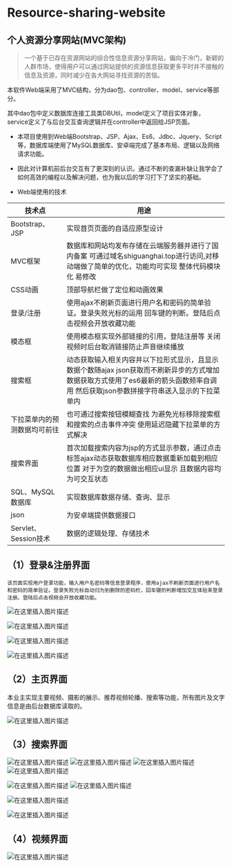 # Resource-sharing-website
## 个人资源分享网站(MVC架构)

>一个基于已存在资源网站的综合性信息资源分享网站，偏向于冷门，新颖的人群市场，使得用户可以通过网站提供的资源信息获取更多平时并不接触的信息及资源，同时减少在各大网站寻找资源的苦恼。

本软件Web端采用了MVC结构，分为dao包、controller、model、service等部分。

其中dao包中定义数据库连接工具类DBUtil，model定义了项目实体对象，service定义了与后台交互查询逻辑并在controller中返回给JSP页面。

- 本项目使用到Web端Bootstrap、JSP、Ajax、Es6、Jdbc、Jquery、Script等，数据库端使用了MySQL数据库、安卓端完成了基本布局、逻辑以及网络请求功能。
- 因此对计算机前后台交互有了更深刻的认识。通过不断的查漏补缺让我学会了如何高效的编程以及解决问题，也为我以后的学习打下了坚实的基础。

- Web端使用的技术

| 技术点 | 用途 |
|--|--|
| Bootstrap、JSP |  实现首页页面的自适应原型设计|
|MVC框架	|数据库和网站均发布存储在云端服务器并进行了国内备案 可通过域名shiguanghai.top进行访问,对移动端做了简单的优化，功能均可实现 整体代码模块化 易修改
|CSS动画|	顶部导航栏做了定位和动画效果
|登录/注册|	使用ajax不刷新页面进行用户名和密码的简单验证。登录失败光标的运用 回车键的判断。登陆后点击视频会开放收藏功能|
|模态框	|使用模态框实现外部链接的引用，登陆注册等 关闭视频时后台取消链接防止声音继续播放
|搜索框|	动态获取输入相关内容并以下拉形式显示，且显示数据个数随ajax json获取而不刷新异步的方式增加 数据获取方式使用了es6最新的箭头函数频率自调用 然后获取json参数拼接字符串送入显示的下拉菜单内
|下拉菜单内的预测数据均可前往|	也可通过搜索按钮模糊查找 为避免光标移除搜索框和搜索的点击事件冲突 使用延迟隐藏下拉菜单的方式解决
|搜索界面	|首次加载搜索内容为jsp的方式显示参数，通过点击标签ajax动态获取数据库相应数据重新加载到相应位置 对于为空的数据做出相应ui显示 且数据内容均为可交互状态
|SQL、MySQL数据库|	实现数据库数据存储、查询、显示
|json|	为安卓端提供数据接口
|Servlet、Session技术	|数据的逻辑处理、存储技术


## （1）登录&注册界面
	该页面实现用户登录功能，输入用户名密码等信息登录程序，使用ajax不刷新页面进行用户名和密码的简单验证。登录失败光标自动归为到删除的密码栏，回车键的判断增加交互体验来登录注册。登陆后点击视频会开放收藏功能。
![在这里插入图片描述](https://img-blog.csdnimg.cn/20201029170438835.png#pic_center)

![在这里插入图片描述](https://img-blog.csdnimg.cn/20201029170444198.png#pic_center)

![在这里插入图片描述](https://img-blog.csdnimg.cn/20201029170449454.png#pic_center)

![在这里插入图片描述](https://img-blog.csdnimg.cn/20201029170458280.png#pic_center)


## （2）主页界面

本业主实现主要视频、摄影的展示、推荐视频轮播、搜索等功能，所有图片及文字信息是由后台数据库读取的。

![在这里插入图片描述](https://img-blog.csdnimg.cn/20201029170529401.png?x-oss-process=image/watermark,type_ZmFuZ3poZW5naGVpdGk,shadow_10,text_aHR0cHM6Ly9ibG9nLmNzZG4ubmV0L3FxXzQ1MTQ5MjU2,size_16,color_FFFFFF,t_70#pic_center)
## （3）搜索界面

![在这里插入图片描述](https://img-blog.csdnimg.cn/20201029170547882.png#pic_center)
![在这里插入图片描述](https://img-blog.csdnimg.cn/20201029170552888.png#pic_center)
![在这里插入图片描述](https://img-blog.csdnimg.cn/20201029170558833.png#pic_center)
![在这里插入图片描述](https://img-blog.csdnimg.cn/20201029170603221.png?x-oss-process=image/watermark,type_ZmFuZ3poZW5naGVpdGk,shadow_10,text_aHR0cHM6Ly9ibG9nLmNzZG4ubmV0L3FxXzQ1MTQ5MjU2,size_16,color_FFFFFF,t_70#pic_center)

![在这里插入图片描述](https://img-blog.csdnimg.cn/20201029170623322.png?x-oss-process=image/watermark,type_ZmFuZ3poZW5naGVpdGk,shadow_10,text_aHR0cHM6Ly9ibG9nLmNzZG4ubmV0L3FxXzQ1MTQ5MjU2,size_16,color_FFFFFF,t_70#pic_center)
![在这里插入图片描述](https://img-blog.csdnimg.cn/20201029170628631.png?x-oss-process=image/watermark,type_ZmFuZ3poZW5naGVpdGk,shadow_10,text_aHR0cHM6Ly9ibG9nLmNzZG4ubmV0L3FxXzQ1MTQ5MjU2,size_16,color_FFFFFF,t_70#pic_center)

![在这里插入图片描述](https://img-blog.csdnimg.cn/20201029170702408.png?x-oss-process=image/watermark,type_ZmFuZ3poZW5naGVpdGk,shadow_10,text_aHR0cHM6Ly9ibG9nLmNzZG4ubmV0L3FxXzQ1MTQ5MjU2,size_16,color_FFFFFF,t_70#pic_center)

![在这里插入图片描述](https://img-blog.csdnimg.cn/20201029170707576.png?x-oss-process=image/watermark,type_ZmFuZ3poZW5naGVpdGk,shadow_10,text_aHR0cHM6Ly9ibG9nLmNzZG4ubmV0L3FxXzQ1MTQ5MjU2,size_16,color_FFFFFF,t_70#pic_center)

## （4）视频界面

![在这里插入图片描述](https://img-blog.csdnimg.cn/20201029170724769.png?x-oss-process=image/watermark,type_ZmFuZ3poZW5naGVpdGk,shadow_10,text_aHR0cHM6Ly9ibG9nLmNzZG4ubmV0L3FxXzQ1MTQ5MjU2,size_16,color_FFFFFF,t_70#pic_center)


